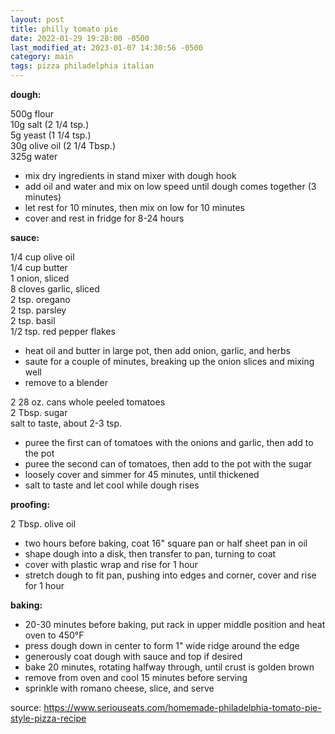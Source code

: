 ```yaml
---
layout: post
title: philly tomato pie
date: 2022-01-29 19:28:00 -0500
last_modified_at: 2023-01-07 14:30:56 -0500
category: main
tags: pizza philadelphia italian
---
```


**dough:**

500g flour  
10g salt (2 1/4 tsp.)  
5g yeast (1 1/4 tsp.)  
30g olive oil (2 1/4 Tbsp.)  
325g water  
* mix dry ingredients in stand mixer with dough hook
* add oil and water and mix on low speed until dough comes together (3 minutes)
* let rest for 10 minutes, then mix on low for 10 minutes
* cover and rest in fridge for 8-24 hours


**sauce:**

1/4 cup olive oil  
1/4 cup butter  
1 onion, sliced  
8 cloves garlic, sliced  
2 tsp. oregano  
2 tsp. parsley  
2 tsp. basil  
1/2 tsp. red pepper flakes  
* heat oil and butter in large pot, then add onion, garlic, and herbs
* saute for a couple of minutes, breaking up the onion slices and mixing well
* remove to a blender

2 28 oz. cans whole peeled tomatoes  
2 Tbsp. sugar  
salt to taste, about 2-3 tsp.
* puree the first can of tomatoes with the onions and garlic, then add to the pot
* puree the second can of tomatoes, then add to the pot with the sugar
* loosely cover and simmer for 45 minutes, until thickened
* salt to taste and let cool while dough rises


**proofing:**

2 Tbsp. olive oil  
* two hours before baking, coat 16" square pan or half sheet pan in oil
* shape dough into a disk, then transfer to pan, turning to coat
* cover with plastic wrap and rise for 1 hour
* stretch dough to fit pan, pushing into edges and corner, cover and rise for 1 hour

**baking:**

* 20-30 minutes before baking, put rack in upper middle position and heat oven to 450°F
* press dough down in center to form 1" wide ridge around the edge
* generously coat dough with sauce and top if desired
* bake 20 minutes, rotating halfway through, until crust is golden brown
* remove from oven and cool 15 minutes before serving
* sprinkle with romano cheese, slice, and serve

source: <https://www.seriouseats.com/homemade-philadelphia-tomato-pie-style-pizza-recipe>
